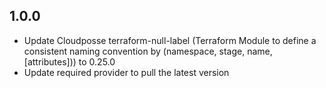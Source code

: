 ## 1.0.0
* Update Cloudposse terraform-null-label (Terraform Module to define a consistent naming convention by (namespace, stage, name, [attributes])) to 0.25.0
* Update required provider to pull the latest version
